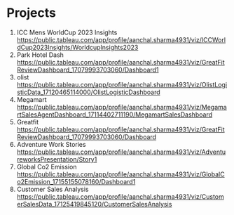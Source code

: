 # Projects
1. ICC Mens WorldCup 2023 Insights <https://public.tableau.com/app/profile/aanchal.sharma4931/viz/ICCWorldCup2023Insights/WorldcupInsights2023>
2. Park Hotel Dash <https://public.tableau.com/app/profile/aanchal.sharma4931/viz/GreatFitReviewDashboard_17079993703060/Dashboard1>
3. olist <https://public.tableau.com/app/profile/aanchal.sharma4931/viz/OlistLogisticData_17120465114000/OlistLogisticDashboard>
4. Megamart <https://public.tableau.com/app/profile/aanchal.sharma4931/viz/MegamartSalesAgentDashboard_17114402711190/MegamartSalesDashboard>
5. Greatfit <https://public.tableau.com/app/profile/aanchal.sharma4931/viz/GreatFitReviewDashboard_17079993703060/Dashboard>
6. Adventure Work Stories <https://public.tableau.com/app/profile/aanchal.sharma4931/viz/AdventureworksPresentation/Story1>
7. Global Co2 Emission <https://public.tableau.com/app/profile/aanchal.sharma4931/viz/GlobalCo2Emission_17155155078160/Dashboard1>
8. Customer Sales Analysis <https://public.tableau.com/app/profile/aanchal.sharma4931/viz/CustomerSalesData_17125419845120/CustomerSalesAnalysis>

